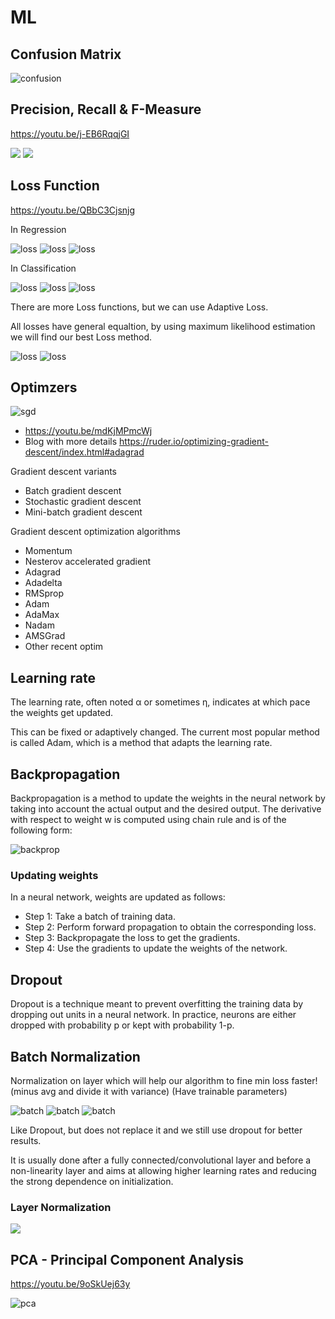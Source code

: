 # ML

## Confusion Matrix

![confusion](assets/confusion-matrix.png)

## Precision, Recall & F-Measure

<https://youtu.be/j-EB6RqqjGI>

![](assets/measure1.jpg)
![](assets/measure2.jpg)

## Loss Function

<https://youtu.be/QBbC3Cjsnjg>

In Regression

![loss](assets/loss/1.jpg)
![loss](assets/loss/2.jpg)
![loss](assets/loss/3.jpg)

In Classification

![loss](assets/loss/4.jpg)
![loss](assets/loss/5.jpg)
![loss](assets/loss/6.jpg)

There are more Loss functions, but we can use Adaptive Loss.

All losses have general equaltion, by using maximum likelihood estimation we will find our best Loss method.

![loss](assets/loss/8.jpg)
![loss](assets/loss/7.jpg)

## Optimzers

![sgd](https://ruder.io/content/images/2015/12/without_momentum.gif)

- <https://youtu.be/mdKjMPmcWj>
- Blog with more details <https://ruder.io/optimizing-gradient-descent/index.html#adagrad>

Gradient descent variants

- Batch gradient descent
- Stochastic gradient descent
- Mini-batch gradient descent

Gradient descent optimization algorithms

- Momentum
- Nesterov accelerated gradient
- Adagrad
- Adadelta
- RMSprop
- Adam
- AdaMax
- Nadam
- AMSGrad
- Other recent optim

## Learning rate

The learning rate, often noted α or sometimes η, indicates at which pace the weights get updated.

This can be fixed or adaptively changed. The current most popular method is called Adam, which is a method that adapts the learning rate.

## Backpropagation

Backpropagation is a method to update the weights in the neural network by taking into account the actual output and the desired output. The derivative with respect to weight w is computed using chain rule and is of the following form:

![backprop](assets/backprop.jpg)

### Updating weights

In a neural network, weights are updated as follows:

- Step 1: Take a batch of training data.
- Step 2: Perform forward propagation to obtain the corresponding loss.
- Step 3: Backpropagate the loss to get the gradients.
- Step 4: Use the gradients to update the weights of the network.

## Dropout

Dropout is a technique meant to prevent overfitting the training data by dropping out units in a neural network. In practice, neurons are either dropped with probability p or kept with probability 1-p.

## Batch Normalization

Normalization on layer which will help our algorithm to fine min loss faster! (minus avg and divide it with variance) (Have trainable parameters)

![batch](assets/batch/1.jpg)
![batch](assets/batch/2.jpg)
![batch](assets/batch/3.jpg)

Like Dropout, but does not replace it and we still use dropout for better results.

It is usually done after a fully connected/convolutional layer and before a non-linearity layer and aims at allowing higher learning rates and reducing the strong dependence on initialization.

### Layer Normalization

![](assets/normz.jpg)

## PCA - Principal Component Analysis

<https://youtu.be/9oSkUej63y>

![pca](assets/pca.png)

